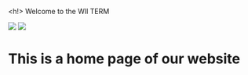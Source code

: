 <h!> Welcome to the WIl TERM </h1>

<img src="https://media.giphy.com/media/noyBeNjH4nbtXV5ZLA/giphy.gif" >

<img src="https://media.giphy.com/media/ZCHZbAGtpnLyfhLRUo/giphy.gif">

<h1>This is a home page of our website</h1>

